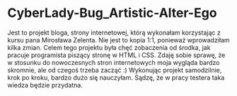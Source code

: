 # CyberLady-Bug_Artistic-Alter-Ego
Jest to projekt bloga, strony internetowej, którą wykonałam korzystając z kursu pana Mirosława Zelenta.
Nie jest to kopia 1:1, ponieważ wprowadziłam kilka zmian.
Celem tego projektu była chęć zobaczenia od środka, jak pracuje programista piszący stronę w HTML i CSS.
Zdaję sobie sprawę, że w stosunku do nowoczesnych stron internetowych moja wygląda bardzo skromnie, ale od czegoś trzeba zacząć :)
Wykonując projekt samodzilnie, krok po kroku, bardzo dużo się nauczyłam.
Sądzę, że w pracy testera taka wiedza będzie przydatna.
